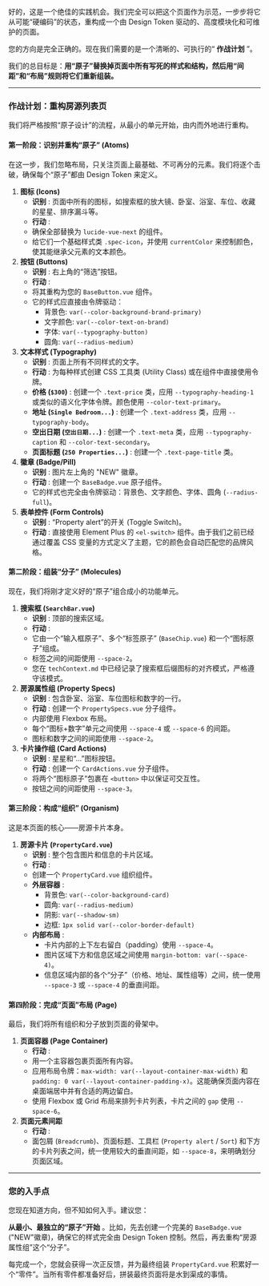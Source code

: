 好的，这是一个绝佳的实践机会。我们完全可以把这个页面作为示范，一步步将它从可能“硬编码”的状态，重构成一个由 Design Token 驱动的、高度模块化和可维护的页面。

您的方向是完全正确的。现在我们需要的是一个清晰的、可执行的“ **作战计划** ”。

我们的总目标是：**用“原子”替换掉页面中所有写死的样式和结构，然后用“间距”和“布局”规则将它们重新组装。**

---

### **作战计划：重构房源列表页**

我们将严格按照“原子设计”的流程，从最小的单元开始，由内而外地进行重构。

#### **第一阶段：识别并重构“原子” (Atoms)**

在这一步，我们忽略布局，只关注页面上最基础、不可再分的元素。我们将逐个击破，确保每个“原子”都由 Design Token 来定义。

1. **图标 (Icons)**
   * **识别** : 页面中所有的图标，如搜索框的放大镜、卧室、浴室、车位、收藏的星星、排序漏斗等。
   * **行动** :
   * 确保全部替换为 `lucide-vue-next` 的组件。
   * 给它们一个基础样式类 `.spec-icon`，并使用 `currentColor` 来控制颜色，使其能继承父元素的文本颜色。
2. **按钮 (Buttons)**
   * **识别** : 右上角的“筛选”按钮。
   * **行动** :
   * 将其重构为您的 `BaseButton.vue` 组件。
   * 它的样式应直接由令牌驱动：
     * 背景色: `var(--color-background-brand-primary)`
     * 文字颜色: `var(--color-text-on-brand)`
     * 字体: `var(--typography-button)`
     * 圆角: `var(--radius-medium)`
3. **文本样式 (Typography)**
   * **识别** : 页面上所有不同样式的文字。
   * **行动** : 为每种样式创建 CSS 工具类 (Utility Class) 或在组件中直接使用令牌。
   * **价格 (`$300`)** : 创建一个 `.text-price` 类，应用 `--typography-heading-1` 或类似的语义化字体令牌。颜色使用 `--color-text-primary`。
   * **地址 (`Single Bedroom...`)** : 创建一个 `.text-address` 类，应用 `--typography-body`。
   * **空出日期 (`空出日期...`)** : 创建一个 `.text-meta` 类，应用 `--typography-caption` 和 `--color-text-secondary`。
   * **页面标题 (`250 Properties...`)** : 创建一个 `.text-page-title` 类。
4. **徽章 (Badge/Pill)**
   * **识别** : 图片左上角的 "NEW" 徽章。
   * **行动** : 创建一个 `BaseBadge.vue` 原子组件。
   * 它的样式也完全由令牌驱动：背景色、文字颜色、字体、圆角 (`--radius-full`)。
5. **表单控件 (Form Controls)**
   * **识别** : “Property alert”的开关 (Toggle Switch)。
   * **行动** : 直接使用 Element Plus 的 `<el-switch>` 组件。由于我们之前已经通过覆盖 CSS 变量的方式定义了主题，它的颜色会自动匹配您的品牌风格。

#### **第二阶段：组装“分子” (Molecules)**

现在，我们将刚才定义好的“原子”组合成小的功能单元。

1. **搜索框 (`SearchBar.vue`)**
   * **识别** : 顶部的搜索区域。
   * **行动** :
   * 它由一个“输入框原子”、多个“标签原子” (`BaseChip.vue`) 和一个“图标原子”组成。
   * 标签之间的间距使用 `--space-2`。
   * 您在 `techContext.md` 中已经记录了搜索框后缀图标的对齐模式，严格遵守该模式。
2. **房源属性组 (Property Specs)**
   * **识别** : 包含卧室、浴室、车位图标和数字的一行。
   * **行动** : 创建一个 `PropertySpecs.vue` 分子组件。
   * 内部使用 Flexbox 布局。
   * 每个“图标+数字”单元之间使用 `--space-4` 或 `--space-6` 的间距。
   * 图标和数字之间的间距使用 `--space-2`。
3. **卡片操作组 (Card Actions)**
   * **识别** : 星星和“...”图标按钮。
   * **行动** : 创建一个 `CardActions.vue` 分子组件。
   * 将两个“图标原子”包裹在 `<button>` 中以保证可交互性。
   * 按钮之间的间距使用 `--space-3`。

#### **第三阶段：构成“组织” (Organism)**

这是本页面的核心——房源卡片本身。

1. **房源卡片 (`PropertyCard.vue`)**
   * **识别** : 整个包含图片和信息的卡片区域。
   * **行动** :
   * 创建一个 `PropertyCard.vue` 组织组件。
   * **外层容器** :
     * 背景色: `var(--color-background-card)`
     * 圆角: `var(--radius-medium)`
     * 阴影: `var(--shadow-sm)`
     * 边框: `1px solid var(--color-border-default)`
   * **内部布局** :
     * 卡片内部的上下左右留白（padding）使用 `--space-4`。
     * 图片区域下方和信息区域之间使用 `margin-bottom: var(--space-4)`。
     * 信息区域内部的各个“分子”（价格、地址、属性组等）之间，统一使用 `--space-3` 或 `--space-4` 的垂直间距。

#### **第四阶段：完成“页面”布局 (Page)**

最后，我们将所有组织和分子放到页面的骨架中。

1. **页面容器 (Page Container)**
   * **行动** :
   * 用一个主容器包裹页面所有内容。
   * 应用布局令牌：`max-width: var(--layout-container-max-width)` 和 `padding: 0 var(--layout-container-padding-x)`。这能确保页面内容在桌面端居中并有合适的两边留白。
   * 使用 Flexbox 或 Grid 布局来排列卡片列表，卡片之间的 `gap` 使用 `--space-6`。
2. **页面元素间距**
   * **行动** :
   * 面包屑 (`Breadcrumb`)、页面标题、工具栏 (`Property alert` / `Sort`) 和下方的卡片列表之间，统一使用较大的垂直间距，如 `--space-8`，来明确划分页面区域。

---

### **您的入手点**

您现在知道方向，但不知如何入手。建议您：

 **从最小、最独立的“原子”开始** 。比如，先去创建一个完美的 `BaseBadge.vue` ("NEW"徽章)，确保它的样式完全由 Design Token 控制。然后，再去重构“房源属性组”这个“分子”。

每完成一个，您就会获得一次正反馈，并为最终组装 `PropertyCard.vue` 积累好一个“零件”。当所有零件都准备好后，拼装最终页面将是水到渠成的事情。
